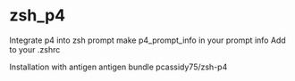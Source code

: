 # zsh_p4
Integrate p4 into zsh prompt
make p4_prompt_info in your prompt info
Add to your .zshrc

Installation with antigen
  antigen bundle pcassidy75/zsh-p4
